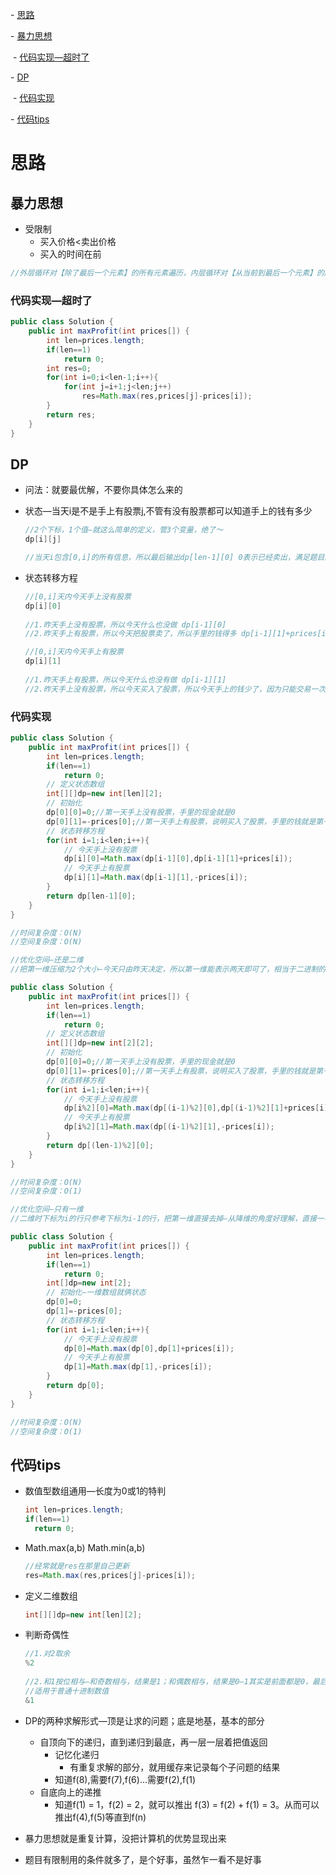 \- [思路](#思路)

  \- [暴力思想](#暴力思想)

​    \- [代码实现—超时了](#代码实现超时了)

  \- [DP](#dp)

​    \- [代码实现](#代码实现)

  \- [代码tips](#代码tips)

# 思路

## 暴力思想

- 受限制
  - 买入价格<卖出价格
  - 买入的时间在前

```java
//外层循环对【除了最后一个元素】的所有元素遍历，内层循环对【从当前到最后一个元素】的所有元素遍历
```

### 代码实现—超时了

```java
public class Solution {
    public int maxProfit(int prices[]) {
        int len=prices.length;
        if(len==1)
            return 0;
        int res=0;
        for(int i=0;i<len-1;i++){
            for(int j=i+1;j<len;j++)
                res=Math.max(res,prices[j]-prices[i]);
        }
        return res;
    }
}
```

## DP

- 问法：就要最优解，不要你具体怎么来的

- 状态—当天i是不是手上有股票j,不管有没有股票都可以知道手上的钱有多少

  ```java
  //2个下标，1个值—就这么简单的定义，管3个变量，绝了～
  dp[i][j]  
  ```

  ```java
  //当天i包含[0,i]的所有信息，所以最后输出dp[len-1][0] 0表示已经卖出，满足题目的进行完交易了
  ```

- 状态转移方程

  ```java
  //[0,i]天内今天手上没有股票
  dp[i][0]
    
  //1.昨天手上没有股票，所以今天什么也没做 dp[i-1][0]
  //2.昨天手上有股票，所以今天把股票卖了，所以手里的钱得多 dp[i-1][1]+prices[i]
  ```

  ```java
  //[0,i]天内今天手上有股票
  dp[i][1]
    
  //1.昨天手上有股票，所以今天什么也没有做 dp[i-1][1]
  //2.昨天手上没有股票，所以今天买入了股票，所以今天手上的钱少了，因为只能交易一次，所以昨天手上的钱是0，那么今天手上的钱就是-prices[i] 
  ```

### 代码实现

```java
public class Solution {
    public int maxProfit(int prices[]) {
        int len=prices.length;
        if(len==1)
            return 0;
        // 定义状态数组
        int[][]dp=new int[len][2];
        // 初始化
        dp[0][0]=0;//第一天手上没有股票，手里的现金就是0
        dp[0][1]=-prices[0];//第一天手上有股票，说明买入了股票，手里的钱就是第一天买入价的相反数（还能是负数，绝了
        // 状态转移方程
        for(int i=1;i<len;i++){
            // 今天手上没有股票
            dp[i][0]=Math.max(dp[i-1][0],dp[i-1][1]+prices[i]);
            // 今天手上有股票
            dp[i][1]=Math.max(dp[i-1][1],-prices[i]);
        }
        return dp[len-1][0];
    }
}

//时间复杂度：O(N)
//空间复杂度：O(N)
```

```java
//优化空间—还是二维
//把第一维压缩为2个大小—今天只由昨天决定，所以第一维能表示两天即可了，相当于二进制的0和1，但是不能绝对地让谁当0，让谁当1，真的就得这样奇偶偶奇着交替着来

public class Solution {
    public int maxProfit(int prices[]) {
        int len=prices.length;
        if(len==1)
            return 0;
        // 定义状态数组
        int[][]dp=new int[2][2];
        // 初始化
        dp[0][0]=0;//第一天手上没有股票，手里的现金就是0
        dp[0][1]=-prices[0];//第一天手上有股票，说明买入了股票，手里的钱就是第一天买入价的相反数（还能是负数，绝了
        // 状态转移方程
        for(int i=1;i<len;i++){
            // 今天手上没有股票
            dp[i%2][0]=Math.max(dp[(i-1)%2][0],dp[(i-1)%2][1]+prices[i]);
            // 今天手上有股票
            dp[i%2][1]=Math.max(dp[(i-1)%2][1],-prices[i]);
        }
        return dp[(len-1)%2][0];
    }
}

//时间复杂度：O(N)
//空间复杂度：O(1)
```

```java
//优化空间—只有一维
//二维时下标为i的行只参考下标为i-1的行，把第一维直接去掉—从降维的角度好理解，直接一看代码是怎么写的品一品

public class Solution {
    public int maxProfit(int prices[]) {
        int len=prices.length;
        if(len==1)
            return 0;
        int[]dp=new int[2];
        // 初始化—一维数组就俩状态
        dp[0]=0;
        dp[1]=-prices[0];
        // 状态转移方程
        for(int i=1;i<len;i++){
            // 今天手上没有股票
            dp[0]=Math.max(dp[0],dp[1]+prices[i]);
            // 今天手上有股票
            dp[1]=Math.max(dp[1],-prices[i]);
        }
        return dp[0];
    }
}

//时间复杂度：O(N)
//空间复杂度：O(1)
```

## 代码tips

- 数值型数组通用—长度为0或1的特判

  ```java
  int len=prices.length;
  if(len==1)
    return 0;
  ```

- Math.max(a,b) Math.min(a,b)

  ```java
  //经常就是res在那里自己更新
  res=Math.max(res,prices[j]-prices[i]);
  ```

- 定义二维数组

  ```java
  int[][]dp=new int[len][2];
  ```

- 判断奇偶性

  ```java
  //1.对2取余
  %2
    
  //2.和1按位相与—和奇数相与，结果是1；和偶数相与，结果是0—1其实是前面都是0，最后一位是1
  //适用于普通十进制数值  
  &1
  ```

- DP的两种求解形式—顶是让求的问题；底是地基，基本的部分
  - 自顶向下的递归，直到递归到最底，再一层一层着把值返回
    - 记忆化递归
      - 有重复求解的部分，就用缓存来记录每个子问题的结果
    - 知道f(8),需要f(7),f(6)...需要f(2),f(1)
  - 自底向上的递推
    - 知道f(1) = 1，f(2) = 2，就可以推出 f(3) = f(2) + f(1) = 3。从而可以推出f(4),f(5)等直到f(n)
- 暴力思想就是重复计算，没把计算机的优势显现出来
- 题目有限制用的条件就多了，是个好事，虽然乍一看不是好事